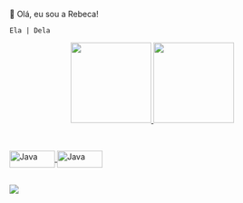 👋 Olá, eu sou a Rebeca!

    Ela | Dela

<div align="center">
  <a href="https://github.com/rebeca-marques">
  <img height="142em" src="https://github-readme-stats.vercel.app/api?username=rebeca-marques&show_icons=true&theme=dark&include_all_commits=true&count_private=true"/>
  <img height="142em" src="https://github-readme-stats.vercel.app/api/top-langs/?username=rebeca-marques&layout=compact&langs_count=7&theme=dark"/>
</div>
  
##

<div style="display: inline_block"><br>
  <img align="center" alt="Java" height="30" width="80" src="https://img.shields.io/badge/Java-ED8B00?style=for-the-badge&logo=java&logoColor=white">
  <img align="center" alt="Java" height="30" width="80" src="https://img.shields.io/badge/MySQL-00000F?style=for-the-badge&logo=mysql&logoColor=white">
</div>
 
##  

<div>
 <a href="https://www.linkedin.com/in/rebecamarques-rmsg" target="_blank"><img src="https://img.shields.io/badge/-LinkedIn-%230077B5?style=for-the-badge&logo=linkedin&logoColor=white" target="_blank"></a> 
</div> 
  
